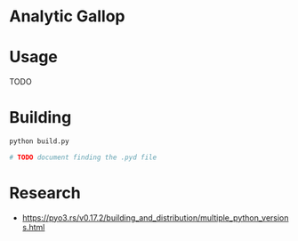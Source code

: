 
# Analytic Gallop

# Usage

TODO

# Building

```bash
python build.py

# TODO document finding the .pyd file

```

# Research

 - https://pyo3.rs/v0.17.2/building_and_distribution/multiple_python_versions.html



